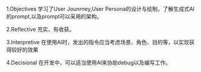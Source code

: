 1.Objectives 
学习了User Jounrney,User Persona的设计与绘制，了解生成式AI的prompt,以及prompt可以采用的架构。

2.Reflective 
充实、有收获。

3.Interpretive 
在使用AI时，发出的指令应当考虑场景、角色、目的等，以实现获得较好的效果

4.Decisional
在开发中，可以适当使用AI来协助debug以及编写工作。